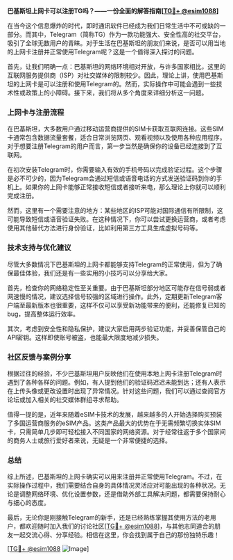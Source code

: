 **巴基斯坦上网卡可以注册TG吗？——一份全面的解答指南[[TG💪+ @esim1088](https://t.me/s/esim1088)]**

在当今这个信息爆炸的时代，即时通讯软件已经成为我们日常生活中不可或缺的一部分。而其中，Telegram（简称TG）作为一款功能强大、安全性高的社交平台，吸引了全球无数用户的青睐。对于生活在巴基斯坦的朋友们来说，是否可以用当地的上网卡注册并正常使用Telegram呢？这是一个值得深入探讨的问题。

首先，让我们明确一点：巴基斯坦的网络环境相对开放，与许多国家相比，这里的互联网服务提供商（ISP）对社交媒体的限制较少。因此，理论上讲，使用巴基斯坦的上网卡是可以注册和使用Telegram的。然而，实际操作中可能会遇到一些技术性或政策上的小障碍。接下来，我们将从多个角度来详细分析这一问题。

### 上网卡与注册流程

在巴基斯坦，大多数用户通过移动运营商提供的SIM卡获取互联网连接。这些SIM卡通常包含数据流量套餐，适合日常浏览网页、观看视频以及使用各种应用程序。对于想要注册Telegram的用户而言，第一步当然是确保你的设备已经连接到了互联网。

在初次安装Telegram时，你需要输入有效的手机号码以完成验证过程。这个步骤是必不可少的，因为Telegram会通过短信或语音电话的方式发送验证码到你的手机上。如果你的上网卡能够正常接收短信或者接听来电，那么理论上你就可以顺利完成注册。

然而，这里有一个需要注意的地方：某些地区的ISP可能对国际通信有所限制，这可能导致短信或语音验证失败。在这种情况下，你可以尝试更换运营商，或者考虑使用其他替代方法进行身份验证，比如利用第三方工具生成虚拟号码等。

### 技术支持与优化建议

尽管大多数情况下巴基斯坦的上网卡都能够支持Telegram的正常使用，但为了确保最佳体验，我们还是有一些实用的小技巧可以分享给大家。

首先，检查你的网络稳定性至关重要。由于巴基斯坦部分地区可能存在信号弱或者网速慢的情况，建议选择信号较强的区域进行操作。此外，定期更新Telegram客户端至最新版本也很重要，这样不仅可以享受新功能带来的便利，还能修复已知的bug，提高整体运行效率。

其次，考虑到安全性和隐私保护，建议大家启用两步验证功能，并妥善保管自己的API密钥。这样即使账号被盗，也能最大限度地减少损失。

### 社区反馈与案例分享

根据过往的经验，不少巴基斯坦用户反映他们在使用本地上网卡注册Telegram时遇到了各种各样的问题。例如，有人提到他们的验证码迟迟未能到达；还有人表示在上传头像或更改设置时出现了异常情况。针对这些问题，我们可以通过查阅官方论坛或加入相关的社交媒体群组寻求帮助。

值得一提的是，近年来随着eSIM卡技术的发展，越来越多的人开始选择购买预装了多国运营商服务的eSIM产品。这类产品最大的优势在于无需频繁切换实体SIM卡，只需简单几步即可轻松接入不同国家的网络资源。对于经常往返于多个国家间的商务人士或旅行爱好者来说，无疑是一个非常便捷的选择。

### 总结

综上所述，巴基斯坦的上网卡确实可以用来注册并正常使用Telegram。不过，在实际操作过程中，我们需要结合自身的具体情况灵活应对可能出现的各种状况。无论是调整网络环境、优化设置参数，还是借助外部工具解决问题，都需要保持耐心与细心的态度。

最后，无论你是刚接触Telegram的新手，还是已经熟练掌握其使用方法的老用户，都欢迎随时加入我们的讨论社区[[TG💪+ @esim1088](https://t.me/s/esim1088)]，与其他志同道合的朋友一起交流心得、分享经验。相信在这里，你会找到属于自己的那份独特乐趣！

[[TG💪+ @esim1088](https://t.me/s/esim1088) ![Image](https://i.postimg.cc/4NQfJmqS/Snipaste-2025-05-13-00-14-12.png)]
